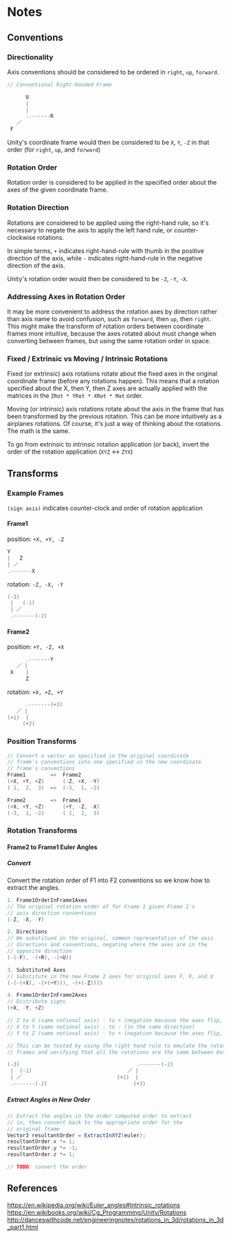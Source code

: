 # Notes

## Conventions

### Directionality
Axis conventions should be considered to be ordered in `right`, `up`, `forward`.

```cs
// Conventional Right-Handed Frame

      U
      |
      |
      .-------R
   ／ 
 F       
```

Unity's coordinate frame would then be considered to be `X`, `Y`, `-Z` in that order (for `right`, `up`, and `forward`)

### Rotation Order
Rotation order is considered to be applied in the specified order about the axes of the given coordinate frame.

### Rotation Direction
Rotations are considered to be applied using the right-hand rule, so it's necessary to negate the axis to apply the left hand rule, or counter-clockwise rotations.

In simple terms, `+` indicates right-hand-rule with thumb in the positive direction of the axis, while `-` indicates right-hand-rule in the negative direction of the axis.

Unity's rotation order would then be considered to be `-Z`, `-Y`, `-X`.

### Addressing Axes in Rotation Order
It may be more convenient to address the rotation axes by direction rather than axis name to avoid confusion, such as `forward`, then `up`, then `right`. This might make the transform of rotation orders between coordinate frames more intuitive, because the axes rotated about must change when converting between frames, but using the same rotation order in space.

### Fixed / Extrinsic vs Moving / Intrinsic Rotations
Fixed (or extrinsic) axis rotations rotate about the fixed axes in the original coordinate frame (before any rotations happen). This means that a rotation specified about the X, then Y, then Z axes are actually applied with the matrices in the `ZRot * YRot * XRot * Mat` order.

Moving (or intrinsic) axis rotations rotate about the axis in the frame that has been transformed by the previous rotation. This can be more intuitively as a airplanes rotations. Of course, it's just a way of thinking about the rotations. The math is the same. 

To go from extrinsic to intrinsic rotation application (or back), invert the order of the rotation application (`XYZ` <-> `ZYX`)

## Transforms
### Example Frames
`(sign axis)` indicates counter-clock and order of rotation application 

#### Frame1
position: `+X, +Y, -Z`
```cs
Y 
|   Z
| ／
.-------X
```

rotation: `-Z, -X, -Y`
```cs
(-3)
 |   (-1)
 | ／
 .-------(-2)
```

#### Frame2
position: `+Y, -Z, +X`
```cs
      .-------Y
   ／ |
 X    |
      Z
```

rotation: `+X, +Z, +Y`
```cs
      .-------(+3)
   ／ |
(+1)  |
     (+2)
```

### Position Transforms
```cs
// Convert a vector as specified in the original coordinate
// frame's conventions into one specified in the new coordinate
// frame's conventions
Frame1        =>  Frame2
(+X, +Y, +Z)      (-Z, +X, -Y)
( 1,  2,  3)  =>  (-3,  1, -2)

Frame2        =>  Frame1
(+X, +Y, +Z)      (+Y, -Z, -X)
(-3,  1, -2)      ( 1,  2,  3)
```

### Rotation Transforms
#### Frame2 to Frame1 Euler Angles
##### Convert
Convert the rotation order of F1 into F2 conventions so we know how to extract the angles.
```cs
1. Frame1OrderInFrame1Axes
// The original rotation order of for Frame 1 given Frame 1's
// axis direction conventions
(-Z, -X, -Y)

2. Directions
// We substitued in the original, common representation of the axis
// directions and conventions, negating where the axes are in the
// opposite direction
(-(-F), -(+R), -(+U))

3. Substituted Axes
// Substitute in the new Frame 2 axes for original axes F, R, and U
(-(-(+X), -(+(+Y))), -(+(-Z))))

4. Frame1OrderInFrame2Axes
// Distribute signs
(+X, -Y, +Z)

// Z to X (same notional axis) - to + (negation because the axes flip, accomodating the counter-clock rotation)
// X to Y (same notional axis) - to - (in the same direction)
// Y to Z (same notional axis) - to + (negation because the axes flip, accomodating the counter-clock rotation)

// This can be tested by using the right hand rule to emulate the rotation order for both
// frames and verifying that all the rotations are the same between both frames.

(-3)                                      .-------(-2)
 |  (-1)                               ／ |
 | ／                               (+1)  |
 .-------(-2)                            (+3)
```

##### Extract Angles in New Order
```cs
// Extract the angles in the order computed order to extract
// in, then convert back to the appropriate order for the
// original frame
Vector3 resultantOrder = ExtractInXYZ(euler);
resultantOrder.x *= 1;
resultantOrder.y *= -1;
resultantOrder.z *= 1;

// TODO: convert the order

```

## References

https://en.wikipedia.org/wiki/Euler_angles#Intrinsic_rotations
https://en.wikibooks.org/wiki/Cg_Programming/Unity/Rotations
http://danceswithcode.net/engineeringnotes/rotations_in_3d/rotations_in_3d_part1.html
